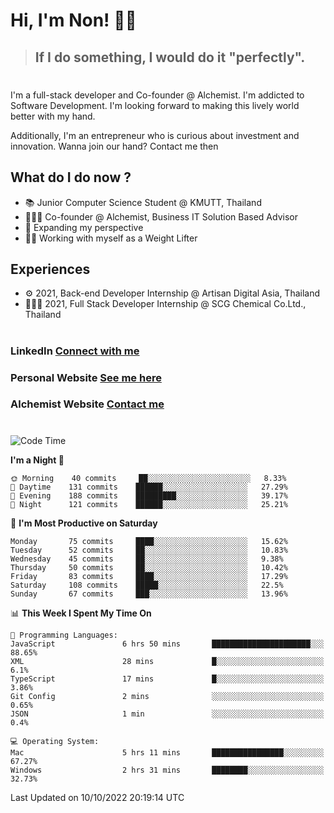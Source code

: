# Hi, I'm Non! 🖐🏻

> ## If I do something, I would do it "perfectly".

#

I'm a full-stack developer and Co-founder @ Alchemist. I'm addicted to Software Development. I'm looking forward to making this lively world better with my hand.

Additionally, I'm an entrepreneur who is curious about investment and innovation. Wanna join our hand? Contact me then

## What do I do now ?

- 📚 Junior Computer Science Student @ KMUTT, Thailand
- 🧑🏻‍💻 Co-founder @ Alchemist, Business IT Solution Based Advisor
- 🌈 Expanding my perspective
- 🏋🏻 Working with myself as a Weight Lifter

## Experiences

- ⚙️ 2021, Back-end Developer Internship @ Artisan Digital Asia, Thailand
- 🧑🏻‍💻 2021, Full Stack Developer Internship @ SCG Chemical Co.Ltd., Thailand

#

### LinkedIn [Connect with me](https://www.linkedin.com/in/non-nontra/)

### Personal Website [See me here](https://nonnontra.com/)

### Alchemist Website [Contact me](https://alchemist-softwarehouse.co/)

#

<!--START_SECTION:waka-->
![Code Time](http://img.shields.io/badge/Code%20Time-2%2C066%20hrs%2020%20mins-blue)

**I'm a Night 🦉** 

```text
🌞 Morning    40 commits     ██░░░░░░░░░░░░░░░░░░░░░░░   8.33% 
🌆 Daytime    131 commits    ██████░░░░░░░░░░░░░░░░░░░   27.29% 
🌃 Evening    188 commits    █████████░░░░░░░░░░░░░░░░   39.17% 
🌙 Night      121 commits    ██████░░░░░░░░░░░░░░░░░░░   25.21%

```
📅 **I'm Most Productive on Saturday** 

```text
Monday       75 commits     ████░░░░░░░░░░░░░░░░░░░░░   15.62% 
Tuesday      52 commits     ██░░░░░░░░░░░░░░░░░░░░░░░   10.83% 
Wednesday    45 commits     ██░░░░░░░░░░░░░░░░░░░░░░░   9.38% 
Thursday     50 commits     ██░░░░░░░░░░░░░░░░░░░░░░░   10.42% 
Friday       83 commits     ████░░░░░░░░░░░░░░░░░░░░░   17.29% 
Saturday     108 commits    █████░░░░░░░░░░░░░░░░░░░░   22.5% 
Sunday       67 commits     ███░░░░░░░░░░░░░░░░░░░░░░   13.96%

```


📊 **This Week I Spent My Time On** 

```text
💬 Programming Languages: 
JavaScript               6 hrs 50 mins       ██████████████████████░░░   88.65% 
XML                      28 mins             █░░░░░░░░░░░░░░░░░░░░░░░░   6.1% 
TypeScript               17 mins             █░░░░░░░░░░░░░░░░░░░░░░░░   3.86% 
Git Config               2 mins              ░░░░░░░░░░░░░░░░░░░░░░░░░   0.65% 
JSON                     1 min               ░░░░░░░░░░░░░░░░░░░░░░░░░   0.4%

💻 Operating System: 
Mac                      5 hrs 11 mins       ████████████████░░░░░░░░░   67.27% 
Windows                  2 hrs 31 mins       ████████░░░░░░░░░░░░░░░░░   32.73%

```


 Last Updated on 10/10/2022 20:19:14 UTC
<!--END_SECTION:waka-->
